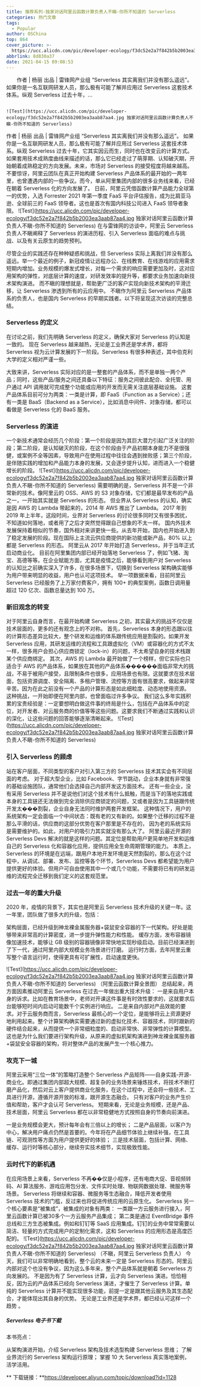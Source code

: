 ```yaml
---
title: 推荐系列-独家对话阿里云函数计算负责人不瞋-你所不知道的 Serverless
categories: 热门文章
tags:
  - Popular
author: OSChina
top: 864
cover_picture: >-
  https://ucc.alicdn.com/pic/developer-ecology/f3dc52e2a7f842b5b2003ea3aab87aa4.jpg
abbrlink: 8d830a37
date: 2021-04-15 09:08:53
---
```


&emsp;&emsp;作者 | 杨丽 出品 | 雷锋网产业组 “Serverless 其实离我们并没有那么遥远”。 如果你是一名互联网研发人员，那么极有可能了解并应用过 Serverless 这套技术体系。纵观 Serverless 过去十年，...
<!-- more -->

                                                                                                                                                                                        ![Test](https://ucc.alicdn.com/pic/developer-ecology/f3dc52e2a7f842b5b2003ea3aab87aa4.jpg 独家对话阿里云函数计算负责人不瞋-你所不知道的 Serverless) 
作者 | 杨丽 出品 | 雷锋网产业组 
“Serverless 其实离我们并没有那么遥远”。 
如果你是一名互联网研发人员，那么极有可能了解并应用过 Serverless 这套技术体系。纵观 Serverless 过去十年，它其实因云而生，同时也在改变云的计算方式。如果套用技术成熟度曲线来描述的话，那么它已经走过了萌芽期、认知破灭期，开始朝着成熟稳定的方向发展。未来，市场对 Serverless 的接受程度将越来越高。 
不要惊讶，阿里云团队在真正开始构建 Serverless 产品体系的最开始的一两年里，也曾遭遇内部的一些争议。而今，单从阿里集团内部的很多业务线来看，已经在朝着 Serverless 化的方向发展了。 
日前，阿里云凭借函数计算产品能力全球第一的优势，入选 Forrester 2021 年第一季度 FaaS 平台评估报告，成为比肩亚马逊、全球前三的 FaaS 领导者。这也是首次有国内科技公司进入 FaaS 领导者象限。 
![Test](https://ucc.alicdn.com/pic/developer-ecology/f3dc52e2a7f842b5b2003ea3aab87aa4.jpg 独家对话阿里云函数计算负责人不瞋-你所不知道的 Serverless) 
在与雷锋网的访谈中，阿里云 Serverless 负责人不瞋阐释了 Serverless 的演进历程、引入 Serverless 面临的难点与挑战、以及有关云原生的趋势预判。 
 
尽管企业的实践还存在种种疑惑和挑战，但 Serverless 实际上离我们并没有那么遥远。举一个最近的例子，新冠疫情让远程办公、在线教育、在线游戏的应用需求短期内增加。业务规模的爆发式增长，对每一个需求的响应需要更加及时，这对应用架构的弹性，对底层计算的速度，对研发效率的提升等，都要求业务加速向新技术架构演进。 
而不瞋的理想就是，帮助更广泛的客户实现向新技术架构的平滑迁移，让 Serverless 渗透到所有的云应用中。 
不瞋作为阿里云 Serverless 产品体系的负责人，也是国内 Serverless 的早期实践者。以下将呈现这次访谈的完整总结。 
### Serverless 的定义 
在讨论之前，我们先明确 Serverless 的定义，确保大家对 Serverless 的认知是一致的。 
现在 Serverless 越来越热，无论是工业界还是学术界，都将 Serverless 视为云计算发展的下一阶段。Serverless 有很多种表述，其中伯克利大学的定义相对严谨一些。 
 
大致来讲，Serverless 实际对应的是一整套的产品体系，而不是单独一两个产品；同时，这些产品/服务之间还具备以下特征：服务之间彼此配合、全托管、用户通过 API 调用就可完成整个功能或应用的开发而无需关注底层基础设施。 
这套产品体系目前可分为两类：一类是计算，即 FaaS（Function as a Service）；还有一类是 BaaS（Backend as a Service），比如消息中间件、对象存储，都可以看做是 Serverless 化的 BaaS 服务。  
### Serverless 的演进 
一个新技术通常会经历几个阶段：第一个阶段是因为其巨大潜力引起广泛关注的阶段；第二阶段，是认知破灭的阶段，在这个阶段由于产品初期本身能力不是很强健，或案例不全等因素，导致用户在使用过程中往往会遇到挫败感；第三个阶段，是伴随实践的增加和产品能力本身的发展，又会逐步提升认知，进而进入一个稳健增长的阶段。 
![Test](https://ucc.alicdn.com/pic/developer-ecology/f3dc52e2a7f842b5b2003ea3aab87aa4.jpg 独家对话阿里云函数计算负责人不瞋-你所不知道的 Serverless) 
需要明确的是，Serverless 并不是一个非常新的技术。像阿里云的 OSS、AWS 的 S3 对象存储，它们都是最早发布的产品之一，一开始其实就是 Serverless 的形态。 
但业界从 Serverless 的认知，确实是因 AWS 的 Lambda 带起来的，2014 年 AWS 推出了 Lambda。 
2017 年到 2019 年上半年，这段时间，业界对 Serverless 的讨论很多同时又有很多困扰，不知道如何落地，或者用了之后才突然觉得跟自己想象的不太一样。 
国内外技术发展保持着相似的节奏，国外相对来讲更快一些。从去年开始，国内也开始进入到了稳定发展的阶段。现在国际上主流云供应商提供的新功能或新产品，80% 以上都是 Serverless 的形态。 
阿里云从 2017 年开始打造 Serverless，并于当年正式启动商业化。 
目前在阿里集团内部已经开始落地 Serverless 了，例如飞猪、淘宝、高德等等。在企业赋能方面，尤其是疫情之后，能够看到用户对 Serverless 的认知比之前确实深入了许多，在很多场景下，切换到 Serverless 架构确实能够为用户带来明显的收益，用户也认可这项技术。 
举一项数据来看，目前阿里云 Serverless 已经服务了上万家付费客户，拥有 100+ 的典型案例，函数日调用量超过 120 亿次、函数总量达到 100 万。 
### 新旧观念的转变 
对于阿里云自身而言，在最开始构建 Serverless 之初，其实最大的挑战不仅仅是技术层面的，更多的还有观念上的不对称。 
首先，Serverless 本身的形态跟以往的计算形态差异比较大，整个研发和运维的体系跟传统应用是割裂的。如果开发 Serverless 应用，其研发运维的流程和工具跟虚拟化（VM）或容器化的方式不太一样，很多用户会担心供应商锁定（lock-in）的问题，不太希望自身的技术栈跟某个供应商绑定。 
其次，AWS 的 Lambda 最开始做了一个榜样，但它实际也只适合于 AWS 的产品体系，如果放在其他的产品体系������面临非常大的挑战，不易于被用户接受，且限制条件也很多，应用场景也有限。这就要求在技术层面，包括资源调度、安全隔离、多租户管理、流控等方面有很高要求，做起来非常辛苦。因为在此之前没有一个产品的计算形态是如此细粒度、动态地使用资源。 
这种挑战，一开始即便在阿里内部，也曾面临过许多争议。 
我们这么多年实践积累的宝贵经验是：一定要想明白做这件事的终局是什么，包括在产品体系中的定位，对开发者、对云服务商的价值等等这些问题。这要求我们不断通过实践和认识的深化，让这些问题的回答能够逐渐清晰起来。 
![Test](https://ucc.alicdn.com/pic/developer-ecology/f3dc52e2a7f842b5b2003ea3aab87aa4.jpg 独家对话阿里云函数计算负责人不瞋-你所不知道的 Serverless) 
### 引入 Serverless 的顾虑 
站在客户层面，不同类型的客户对引入第三方的 Serverless 技术其实会有不同层面的考虑。 
对于超大型企业，比如 Facebook、字节跳动，企业本身就有非常强的基础设施团队，通常他们会选择自己内部开发这方面技术。 
还有一些企业，没有采用 Serverless 并不是说他们对这个技术有什么抵触，而是当下的落地实践或本身的工具链还无法做到完全消除供应商锁定的问题，又或者是因为工具链跟传统开发太���割裂，企业自身无法同时维护两套开发框架。 
这种情况下，用户的系统架构一定会面临一个中间状态：既有老的又有新的。如果整个迁移的过程不是那么平滑的话，供应商的这部分优势在客户那里是不存在的， 因为老的系统实际是需要维护的。如此，对用户的吸引力其实就没有那么大了。 
阿里云最近开源的 Serverless Devs 解决的就是这样的问题。其定位是帮助用户更简单地开发和运维自己的 Serverless 化和容器化应用，提供应用全生命周期管理的能力。 
本质上，Serverless 的环境是在远端，跟用户本地开发环境是天然割裂的，那么在这个过程中，从调试、部署、发布、监控等各个环节，Serverless Devs 都希望能为用户提供更好的体验。但用户可自由使用其中一个或几个功能，不需要将已有的研发运维的流程完全迁移到我们定义的这套规范里。 
### 过去一年的重大升级 
2020 年，疫情的背景下，其实也是阿里云 Serverless 技术升级的关键一年。这一年里，团队做了很多大的升级，包括： 
 
 架构层面，已经升级到神龙裸金属服务器+袋鼠安全容器的下一代架构。好处是能够带来非常高的计算密度，进一步提升弹性能力和性能。 
 缓存方面，发布容器镜像加速技术，能够让 GB 级别的容器镜像非常快地实现秒级启动。目前已经演进到了下一代，通过阿里内部大规模业务场景进行打磨。 
 运行时方面，去年阿里云重写整个语言运行时，使得更具有可扩展性，启动速度更快。 
 
![Test](https://ucc.alicdn.com/pic/developer-ecology/f3dc52e2a7f842b5b2003ea3aab87aa4.jpg 独家对话阿里云函数计算负责人不瞋-你所不知道的 Serverless) 
（阿里云函数计算全景图） 
总结起来，两方面因素推动阿里云 Serverless 在过去一年做出重大技术升级： 
一是来自用户本身的诉求。比如在教育场景中，老师对开课这件事是有时效性要求的，这就要求后台能够短时间内启动可能数千个实例进行响应。 
二是来自内部对产品效能的要求。对于云服务商而言，Serverless 最核心的一个定位，是能够将云上资源更好地利用起来。整个计算架构确实需要通过新的虚拟化技术、容器技术，同时跟新的硬件结合起来，从而提供一个非常细粒度的、启动非常快、非常弹性的计算模型。这也是为什么我们要进行架构升级，从原来的虚拟机架构演进到神龙裸金属服务器+袋鼠安全容器的架构，将对整体产品的发展产生一个核心推力。 
### 攻克下一城 
阿里云采用“三位一体”的策略打造整个 Serverless 产品矩阵——自身实践-开源-商业化。即通过集团内部超大规模、超复杂的业务场景来锤炼技术，将技术不断打磨产品化，然后对云上客户提供商业化服务，在这个过程中，还会将一些技术、工具进行开源，遵循开源开放的标准，跟开源生态融合。 
只有对客户的业务产生价值和帮助，客户才会认可 Serverless。 
短期来看，无论是业务规模，还是产品、技术层面，阿里云 Serverless 都在以非常稳健地方式按照自身的节奏向前演进。 
 
 一是业务规模会更大，预计每年会有三倍以上的增长； 
 二是产品层面，以客户为中心，解决用户痛点仍然是首要的。今年将在产品细节体验上继续补强，在工具链、可观测性等方面为用户提供更好的体验； 
 三是技术层面，包括计算、网络、缓存、运行时等核心部分，继续夯实技术细节，实现极致性能。 
 
### 云时代下的新机遇 
在应用场景上来看，Serverless 不再��仅是小程序，还有电商大促、音视频转码、AI 算法服务、游戏应用包分发、文件实时处理、物联网数据处理、微服务等场景。 
Serverless 将继续和容器、微服务等生态融合，降低开发者使用 Serverless 技术的门槛，反过来也将促进传统应用的云原生化。 
Serverless 另一个核心要素是“被集成”，被集成的对象有两类： 
一类跟一方云服务进行接入，阿里云函数计算已被30多个一方云服务产品集成； 
第二类是通过 EventBridge 事件总线和三方生态被集成。例如和钉钉等 SaaS 应用集成。钉钉的业务中常常需要以简洁、轻量的方式完成用户的定制化需求，这和 Serverless 的应用形态是高度匹配的。 
![Test](https://ucc.alicdn.com/pic/developer-ecology/f3dc52e2a7f842b5b2003ea3aab87aa4.jpg 独家对话阿里云函数计算负责人不瞋-你所不知道的 Serverless) 
（不瞋，阿里云 Serverless 负责人） 
今天，我们可以非常明确地看到，整个云的未来一定是 Serverless 形态的。阿里云内部对这个也没有争议，因为这么多年来，整个产品体系就是朝着 Serverless 方向发展的。 
不是因为有了 Serverless 计算，云才向 Serverless 演进。恰恰相反，因为云的产品体系已经向 Serverless 演进，才催生了 Serverless 计算。单纯的 Serverless 计算并不能实现很多功能，前提一定是跟其他云服务及其生态配合，才能体现出其自身的优势。 
无论是工业界还是学术界，都已经认可这样一个趋势 。  
##### Serverless 电子书下载 
本书亮点： 
 
 从架构演进开始，介绍 Serverless 架构及技术选型构建 Serverless 思维； 
 了解业界流行的 Serverless 架构运行原理； 
 掌握 10 大 Serverless 真实落地案例，活学活用。 
 
** 下载链接：**https://developer.aliyun.com/topic/download?id=1128
                                        